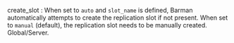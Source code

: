 create_slot
:   When set to `auto` and `slot_name` is defined, Barman automatically
    attempts to create the replication slot if not present.
    When set to `manual` (default), the replication slot needs to be
    manually created. Global/Server.
